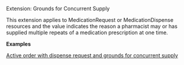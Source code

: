 Extension: Grounds for Concurrent Supply

This extension applies to MedicationRequest or MedicationDispense resources and the value indicates the reason a pharmacist
may or has supplied multiple repeats of a medication prescription at one time.

**Examples**

[Active order with dispense request and grounds for concurrent supply](MedicationRequest-medicationrequest-example1.html)